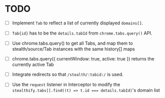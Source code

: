 
# TODO

- [ ] Implement `Tab` to reflect a list of currently displayed `domains[]`.
- [ ] `Tab{id}` has to be the `details.tabId` from `chrome.tabs.query()` API.
- [ ] Use chrome.tabs.query() to get all Tabs, and map them to stealth/source/Tab instances with the same history[] maps
- [ ] chrome.tabs.query({ currentWindow: true, active: true }) returns the currently active Tab

- [ ] Integrate redirects so that `/stealth/:tabid:/` is used.
- [ ] Use the `request` listener in Interceptor to modify the `stealthify.tabs[].find((t) => t.id === details.tabId)`'s domain list

